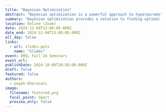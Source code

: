```yaml
---
title: "Bayesian Optimization"
abstract: "Bayesian optimization is a powerful approach to hyperparameter tuning and optimization in machine learning, particularly effective for complex functions with unknown gradients and high evaluation costs. Unlike traditional methods like grid or random search, which often lack efficiency, Bayesian optimization combines probabilistic modeling and acquisition functions to balance exploration and exploitation, directing the search towards promising regions. This presentation explores the fundamentals of Bayesian optimization, highlighting its core components: the probabilistic model and the acquisition function. Through illustrative examples, we demonstrate Bayesian optimization’s applicability in tackling optimization challenges, offering an efficient strategy to minimize costly evaluations and identify optimal solutions."
summary: "Bayesian optimization provides a solution to finding optimal parameters efficiently, especially when dealing with functions where traditional gradient-based methods are infeasible. This technique begins with a probabilistic model (Gaussian process) that represents our uncertainty about the function. As data points are sampled, this model is updated, gradually refining our understanding. The acquisition function then guides the search, balancing between exploring uncertain regions and exploiting known promising areas. This structured, adaptive search enables efficient navigation through high-dimensional spaces, even when some variables are discrete or conditional. Key acquisition functions, such as the upper confidence bound and probability of improvement, are discussed to illustrate how Bayesian optimization outperforms simpler search strategies by integrating prior knowledge and sequential learning."
location: Online (Zoom)
date: 2024-12-04T12:00:00.000Z
date_end: 2024-12-04T13:00:00.000Z
all_day: false
links:
  - url: slides.pptx
    name: "Slides"
event: EMIL Fall'24 Seminars
event_url:
publishDate: 2024-10-09T20:56:00.000Z
draft: false
featured: false
authors:
  - pegah-khorasani
image:
  filename: featured.png
  focal_point: Smart
  preview_only: false
---
```

